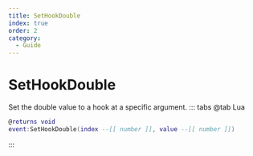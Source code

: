 ```yaml
---
title: SetHookDouble
index: true
order: 2
category:
  - Guide
---
```


# SetHookDouble
Set the double value to a hook at a specific argument.
::: tabs
@tab Lua
```lua
@returns void
event:SetHookDouble(index --[[ number ]], value --[[ number ]])
```

:::